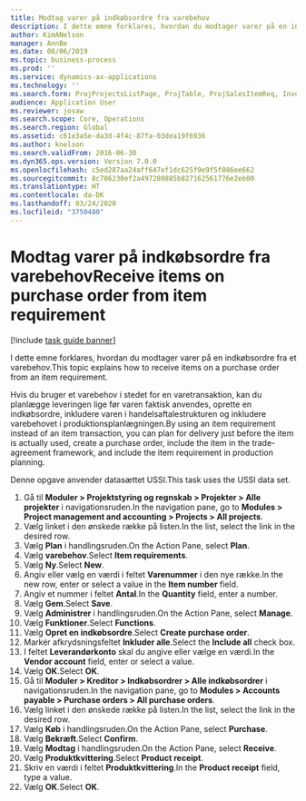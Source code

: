 ```yaml
---
title: Modtag varer på indkøbsordre fra varebehov
description: I dette emne forklares, hvordan du modtager varer på en indkøbsordre fra et varebehov.
author: KimANelson
manager: AnnBe
ms.date: 08/06/2019
ms.topic: business-process
ms.prod: ''
ms.service: dynamics-ax-applications
ms.technology: ''
ms.search.form: ProjProjectsListPage, ProjTable, ProjSalesItemReq, InventItemIdLookupSimple, PurchCreateFromSalesOrder, VendAccountItemLookup, PurchTable, PurchEditLines
audience: Application User
ms.reviewer: josaw
ms.search.scope: Core, Operations
ms.search.region: Global
ms.assetid: c61e3a5e-da3d-4f4c-87fa-03dea19f6936
ms.author: knelson
ms.search.validFrom: 2016-06-30
ms.dyn365.ops.version: Version 7.0.0
ms.openlocfilehash: c5ed287aa24aff647ef1dc625f9e9f5f086ee662
ms.sourcegitcommit: 8c786230ef2a497280885b827162561776e2eb00
ms.translationtype: HT
ms.contentlocale: da-DK
ms.lasthandoff: 03/24/2020
ms.locfileid: "3750480"
---
```

# <a name="receive-items-on-purchase-order-from-item-requirement"></a><span data-ttu-id="0eb95-103">Modtag varer på indkøbsordre fra varebehov</span><span class="sxs-lookup"><span data-stu-id="0eb95-103">Receive items on purchase order from item requirement</span></span>

[!include [task guide banner](../../includes/task-guide-banner.md)]

<span data-ttu-id="0eb95-104">I dette emne forklares, hvordan du modtager varer på en indkøbsordre fra et varebehov.</span><span class="sxs-lookup"><span data-stu-id="0eb95-104">This topic explains how to receive items on a purchase order from an item requirement.</span></span>

<span data-ttu-id="0eb95-105">Hvis du bruger et varebehov i stedet for en varetransaktion, kan du planlægge leveringen lige før varen faktisk anvendes, oprette en indkøbsordre, inkludere varen i handelsaftalestrukturen og inkludere varebehovet i produktionsplanlægningen.</span><span class="sxs-lookup"><span data-stu-id="0eb95-105">By using an item requirement instead of an item transaction, you can plan for delivery just before the item is actually used, create a purchase order, include the item in the trade-agreement framework, and include the item requirement in production planning.</span></span> 

<span data-ttu-id="0eb95-106">Denne opgave anvender datasættet USSI.</span><span class="sxs-lookup"><span data-stu-id="0eb95-106">This task uses the USSI data set.</span></span>

1. <span data-ttu-id="0eb95-107">Gå til **Moduler > Projektstyring og regnskab > Projekter > Alle projekter** i navigationsruden.</span><span class="sxs-lookup"><span data-stu-id="0eb95-107">In the navigation pane, go to **Modules > Project management and accounting > Projects > All projects**.</span></span>
2. <span data-ttu-id="0eb95-108">Vælg linket i den ønskede række på listen.</span><span class="sxs-lookup"><span data-stu-id="0eb95-108">In the list, select the link in the desired row.</span></span>
3. <span data-ttu-id="0eb95-109">Vælg **Plan** i handlingsruden.</span><span class="sxs-lookup"><span data-stu-id="0eb95-109">On the Action Pane, select **Plan**.</span></span>
4. <span data-ttu-id="0eb95-110">Vælg **varebehov**.</span><span class="sxs-lookup"><span data-stu-id="0eb95-110">Select **Item requirements**.</span></span>
5. <span data-ttu-id="0eb95-111">Vælg **Ny**.</span><span class="sxs-lookup"><span data-stu-id="0eb95-111">Select **New**.</span></span>
6. <span data-ttu-id="0eb95-112">Angiv eller vælg en værdi i feltet **Varenummer** i den nye række.</span><span class="sxs-lookup"><span data-stu-id="0eb95-112">In the new row, enter or select a value in the **Item number** field.</span></span>
7. <span data-ttu-id="0eb95-113">Angiv et nummer i feltet **Antal**.</span><span class="sxs-lookup"><span data-stu-id="0eb95-113">In the **Quantity** field, enter a number.</span></span>
8. <span data-ttu-id="0eb95-114">Vælg **Gem**.</span><span class="sxs-lookup"><span data-stu-id="0eb95-114">Select **Save**.</span></span>
9. <span data-ttu-id="0eb95-115">Vælg **Administrer** i handlingsruden.</span><span class="sxs-lookup"><span data-stu-id="0eb95-115">On the Action Pane, select **Manage**.</span></span>
10. <span data-ttu-id="0eb95-116">Vælg **Funktioner**.</span><span class="sxs-lookup"><span data-stu-id="0eb95-116">Select **Functions**.</span></span>
11. <span data-ttu-id="0eb95-117">Vælg **Opret en indkøbsordre**.</span><span class="sxs-lookup"><span data-stu-id="0eb95-117">Select **Create purchase order**.</span></span>
12. <span data-ttu-id="0eb95-118">Markér afkrydsningsfeltet **Inkluder alle**.</span><span class="sxs-lookup"><span data-stu-id="0eb95-118">Select the **Include all** check box.</span></span>
13. <span data-ttu-id="0eb95-119">I feltet **Leverandørkonto** skal du angive eller vælge en værdi.</span><span class="sxs-lookup"><span data-stu-id="0eb95-119">In the **Vendor account** field, enter or select a value.</span></span>
14. <span data-ttu-id="0eb95-120">Vælg **OK**.</span><span class="sxs-lookup"><span data-stu-id="0eb95-120">Select **OK**.</span></span>
15. <span data-ttu-id="0eb95-121">Gå til **Moduler > Kreditor > Indkøbsordrer > Alle indkøbsordrer** i navigationsruden.</span><span class="sxs-lookup"><span data-stu-id="0eb95-121">In the navigation pane, go to **Modules > Accounts payable > Purchase orders > All purchase orders**.</span></span>
16. <span data-ttu-id="0eb95-122">Vælg linket i den ønskede række på listen.</span><span class="sxs-lookup"><span data-stu-id="0eb95-122">In the list, select the link in the desired row.</span></span>
17. <span data-ttu-id="0eb95-123">Vælg **Køb** i handlingsruden.</span><span class="sxs-lookup"><span data-stu-id="0eb95-123">On the Action Pane, select **Purchase**.</span></span>
18. <span data-ttu-id="0eb95-124">Vælg **Bekræft**.</span><span class="sxs-lookup"><span data-stu-id="0eb95-124">Select **Confirm**.</span></span>
19. <span data-ttu-id="0eb95-125">Vælg **Modtag** i handlingsruden.</span><span class="sxs-lookup"><span data-stu-id="0eb95-125">On the Action Pane, select **Receive**.</span></span>
20. <span data-ttu-id="0eb95-126">Vælg **Produktkvittering**.</span><span class="sxs-lookup"><span data-stu-id="0eb95-126">Select **Product receipt**.</span></span>
21. <span data-ttu-id="0eb95-127">Skriv en værdi i feltet **Produktkvittering**.</span><span class="sxs-lookup"><span data-stu-id="0eb95-127">In the **Product receipt** field, type a value.</span></span>
22. <span data-ttu-id="0eb95-128">Vælg **OK**.</span><span class="sxs-lookup"><span data-stu-id="0eb95-128">Select **OK**.</span></span>

